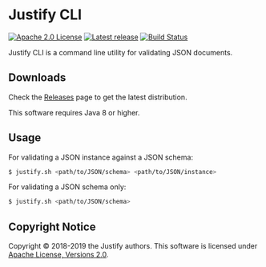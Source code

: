 # Justify CLI
[![Apache 2.0 License](https://img.shields.io/:license-Apache%202.0-blue.svg)](https://www.apache.org/licenses/LICENSE-2.0)
[![Latest release](https://img.shields.io/github/release/leadpony/justify-cli.svg)](https://github.com/leadpony/justify-cli/releases/latest)
[![Build Status](https://travis-ci.org/leadpony/justify-cli.svg?branch=master)](https://travis-ci.org/leadpony/justify-cli)

Justify CLI is a command line utility for validating JSON documents.

## Downloads

Check the [Releases] page to get the latest distribution.

This software requires Java 8 or higher.

## Usage

For validating a JSON instance against a JSON schema:

```bash
$ justify.sh <path/to/JSON/schema> <path/to/JSON/instance>
```

For validating a JSON schema only:

```bash
$ justify.sh <path/to/JSON/schema>
```

## Copyright Notice
Copyright &copy; 2018-2019 the Justify authors. This software is licensed under [Apache License, Versions 2.0][Apache 2.0 License].

[Apache 2.0 License]: https://www.apache.org/licenses/LICENSE-2.0
[Justify]: https://github.com/leadpony/justify
[Releases]: https://github.com/leadpony/justify-cli/releases/latest
